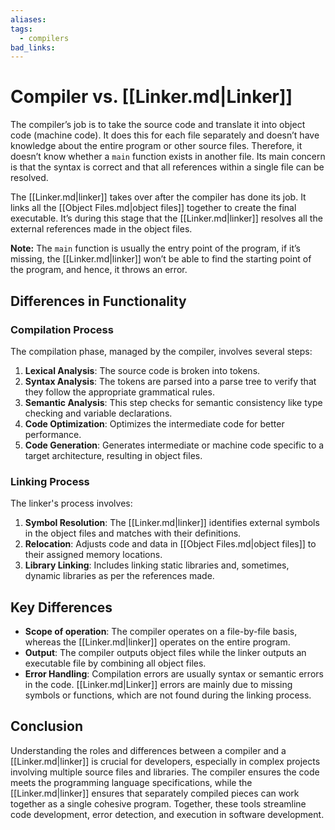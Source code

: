 ```yaml
---
aliases:
tags:
  - compilers
bad_links:
---
```

# Compiler vs. [[Linker.md|Linker]]

The compiler’s job is to take the source code and translate it into object code (machine code). It does this for each file separately and doesn’t have knowledge about the entire program or other source files. Therefore, it doesn’t know whether a `main` function exists in another file. Its main concern is that the syntax is correct and that all references within a single file can be resolved.

The [[Linker.md|linker]] takes over after the compiler has done its job. It links all the [[Object Files.md|object files]] together to create the final executable. It’s during this stage that the [[Linker.md|linker]] resolves all the external references made in the object files.

**Note:**
The `main` function is usually the entry point of the program, if it’s missing, the [[Linker.md|linker]] won’t be able to find the starting point of the program, and hence, it throws an error.

## Differences in Functionality

### Compilation Process
The compilation phase, managed by the compiler, involves several steps:
1. **Lexical Analysis**: The source code is broken into tokens.
2. **Syntax Analysis**: The tokens are parsed into a parse tree to verify that they follow the appropriate grammatical rules.
3. **Semantic Analysis**: This step checks for semantic consistency like type checking and variable declarations.
4. **Code Optimization**: Optimizes the intermediate code for better performance.
5. **Code Generation**: Generates intermediate or machine code specific to a target architecture, resulting in object files.

### Linking Process
The linker's process involves:
1. **Symbol Resolution**: The [[Linker.md|linker]] identifies external symbols in the object files and matches with their definitions.
2. **Relocation**: Adjusts code and data in [[Object Files.md|object files]] to their assigned memory locations.
3. **Library Linking**: Includes linking static libraries and, sometimes, dynamic libraries as per the references made.

## Key Differences
- **Scope of operation**: The compiler operates on a file-by-file basis, whereas the [[Linker.md|linker]] operates on the entire program.
- **Output**: The compiler outputs object files while the linker outputs an executable file by combining all object files.
- **Error Handling**: Compilation errors are usually syntax or semantic errors in the code. [[Linker.md|Linker]] errors are mainly due to missing symbols or functions, which are not found during the linking process.

## Conclusion
Understanding the roles and differences between a compiler and a [[Linker.md|linker]] is crucial for developers, especially in complex projects involving multiple source files and libraries. The compiler ensures the code meets the programming language specifications, while the [[Linker.md|linker]] ensures that separately compiled pieces can work together as a single cohesive program. Together, these tools streamline code development, error detection, and execution in software development.